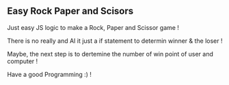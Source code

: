 ## Easy Rock Paper and Scisors ##

Just easy JS logic to make a Rock, Paper and Scissor game ! 

There is no really and AI it just a if statement to determin winner & the loser ! 

Maybe, the next step is to dertemine the number of win point of user and computer !

Have a good Programming :) !